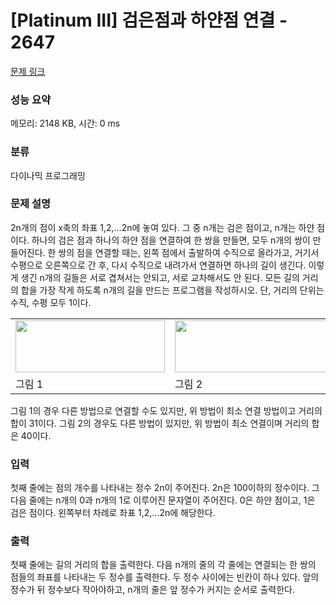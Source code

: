 # [Platinum III] 검은점과 하얀점 연결 - 2647 

[문제 링크](https://www.acmicpc.net/problem/2647) 

### 성능 요약

메모리: 2148 KB, 시간: 0 ms

### 분류

다이나믹 프로그래밍

### 문제 설명

<p>2n개의 점이 x축의 좌표 1,2,...2n에 놓여 있다. 그 중 n개는 검은 점이고, n개는 하얀 점이다. 하나의 검은 점과 하나의 하얀 점을 연결하여 한 쌍을 만들면, 모두 n개의 쌍이 만들어진다. 한 쌍의 점을 연결할 때는, 왼쪽 점에서 출발하여 수직으로 올라가고, 거기서 수평으로 오른쪽으로 간 후, 다시 수직으로 내려가서 연결하면 하나의 길이 생긴다. 이렇게 생긴 n개의 길들은 서로 겹쳐서는 안되고, 서로 교차해서도 안 된다. 모든 길의 거리의 합을 가장 작게 하도록 n개의 길을 만드는 프로그램을 작성하시오. 단, 거리의 단위는 수직, 수평 모두 1이다.</p>

<table class="table table-bordered td-center">
	<tbody>
		<tr>
			<td><img alt="" src="" style="width: 239px; height: 83px;"></td>
			<td><img alt="" src="" style="width: 275px; height: 83px;"></td>
		</tr>
		<tr>
			<td>그림 1</td>
			<td>그림 2</td>
		</tr>
	</tbody>
</table>

<p>그림 1의 경우 다른 방법으로 연결할 수도 있지만, 위 방법이 최소 연결 방법이고 거리의 합이 31이다. 그림 2의 경우도 다른 방법이 있지만, 위 방법이 최소 연결이며 거리의 합은 40이다.</p>

### 입력 

 <p>첫째 줄에는 점의 개수를 나타내는 정수 2n이 주어진다. 2n은 100이하의 정수이다. 그 다음 줄에는 n개의 0과 n개의 1로 이루어진 문자열이 주어진다. 0은 하얀 점이고, 1은 검은 점이다. 왼쪽부터 차례로 좌표 1,2,...2n에 해당한다.</p>

### 출력 

 <p>첫째 줄에는 길의 거리의 합을 출력한다. 다음 n개의 줄의 각 줄에는 연결되는 한 쌍의 점들의 좌표를 나타내는 두 정수를 출력한다. 두 정수 사이에는 빈칸이 하나 있다. 앞의 정수가 뒤 정수보다 작아야하고, n개의 줄은 앞 정수가 커지는 순서로 출력한다.</p>

